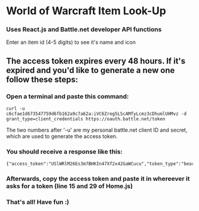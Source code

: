 # World of Warcraft Item Look-Up 
### Uses React.js and Battle.net developer API functions
Enter an item id (4-5 digits) to see it's name and icon
## The access token expires every 48 hours. If it's expired and you'd like to generate a new one follow these steps:
### Open a terminal and paste this command:
```
curl -u c6cfae1d673547759d6fb162a9c7a62a:iVC6Zreg5LScAMfyLcmz3cDhumlUHMvz -d grant_type=client_credentials https://oauth.battle.net/token
```
The two numbers after '-u' are my personal battle.net client ID and secret, which are used to generate the access token.

### You should receive a response like this:
```
{"access_token":"USlWRlM26Es3m7BHKIn47Xf2x42GaWCucu","token_type":"bearer","expires_in":86399,"sub":"c6cfae1d673547759d6fb162a9c7a62a"}
```
### Afterwards, copy the access token and paste it in whereever it asks for a token (line 15 and 29 of Home.js)
### That's all! Have fun :)
